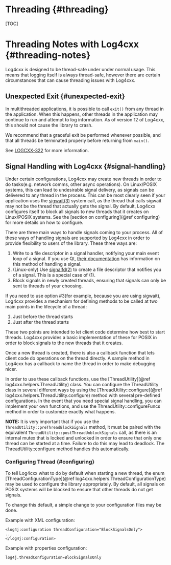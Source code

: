 Threading {#threading}
===
<!--
 Note: License header cannot be first, as doxygen does not generate
 cleanly if it before the '==='
-->
<!--
 Licensed to the Apache Software Foundation (ASF) under one or more
 contributor license agreements.  See the NOTICE file distributed with
 this work for additional information regarding copyright ownership.
 The ASF licenses this file to You under the Apache License, Version 2.0
 (the "License"); you may not use this file except in compliance with
 the License.  You may obtain a copy of the License at

	http://www.apache.org/licenses/LICENSE-2.0

 Unless required by applicable law or agreed to in writing, software
 distributed under the License is distributed on an "AS IS" BASIS,
 WITHOUT WARRANTIES OR CONDITIONS OF ANY KIND, either express or implied.
 See the License for the specific language governing permissions and
 limitations under the License.
-->
[TOC]

# Threading Notes with Log4cxx {#threading-notes}

Log4cxx is designed to be thread-safe under under normal usage.  This
means that logging itself is always thread-safe, however there are
certain circumstances that can cause threading issues with Log4cxx.

## Unexpected Exit {#unexpected-exit}

In multithreaded applications, it is possible to call `exit()` from any
thread in the application.  When this happens, other threads in the
application may continue to run and attempt to log information.  As of
version 12 of Log4cxx, this should not cause the library to crash.

We recommend that a graceful exit be performed whenever possible, and that
all threads be terminated properly before returning from `main()`.

See [LOGCXX-322][3] for more information.

## Signal Handling with Log4cxx {#signal-handling}

Under certain configurations, Log4cxx may create new threads in order to do
tasks(e.g. network comms, other async operations).  On Linux/POSIX systems,
this can lead to undesirable signal delivery, as signals can be delivered to
any thread in the process.  This can be most clearly seen if your application
uses the [sigwait(3)][4] system call, as the thread that calls sigwait may
not be the thread that actually gets the signal.  By default, Log4cxx
configures itself to block all signals to new threads that it creates on
Linux/POSIX systems.  See the [section on configuring](@ref configuring)
for more details on how to configure.

There are three main ways to handle signals coming to your process.   All
of these ways of handling signals are supported by Log4cxx in order to
provide flexibility to users of the library.  These three ways are:

1. Write to a file descriptor in a signal handler, notifying your main event
loop of a signal. If you use Qt, [their documentation][2] has information on
this method of handling a signal.
2. (Linux-only) Use [signalfd(2)][1] to create a file descriptor that notifies
you of a signal.  This is a special case of (1).
3. Block signals in newly created threads, ensuring that signals can only be
sent to threads of your choosing.

If you need to use option #3(for example, because you are using sigwait),
Log4cxx provides a mechanism for defining methods to be called at two main
points in the lifecycle of a thread:

1. Just before the thread starts
2. Just after the thread starts

These two points are intended to let client code determine how best to start
threads.  Log4cxx provides a basic implementation of these for POSIX in order
to block signals to the new threads that it creates.

Once a new thread is created, there is also a callback function that lets
client code do operations on the thread directly.  A sample method in Log4cxx
has a callback to name the thread in order to make debugging nicer.

In order to use these callback functions, use the [ThreadUtility](@ref log4cxx.helpers.ThreadUtility)
class.  You can configure the ThreadUtility class in several different ways by using the
[ThreadUtility::configure](@ref log4cxx.helpers.ThreadUtility.configure)
method with several pre-defined configurations.
In the event that you need special signal handling, you can implement your own
functions, and use the ThreadUtility::configureFuncs method in order to
customize exactly what happens.

**NOTE:** It is very important that if you use the `ThreadUtility::preThreadBlockSignals`
method, it must be paired with the equivalent `ThreadUtility::postThreadUnblockSignals`
call, as there is an internal mutex that is locked and unlocked in order to ensure that
only one thread can be started at a time.  Failure to do this may lead to deadlock.
The ThreadUtility::configure method handles this automatically.

### Configuring Thread {#configuring}

To tell Log4cxx what to do by default when starting a new thread, the enum
[ThreadConfigurationType](@ref log4cxx.helpers.ThreadConfigurationType) may be
used to configure the library appropriately.  By default, all signals on POSIX
systems will be blocked to ensure that other threads do not get signals.

To change this default, a simple change to your configuration files may be done.

Example with XML configuration:
```
<log4j:configuration threadConfiguration="BlockSignalsOnly">
...
</log4j:configuration>
```

Example with properties configuration:
```
log4j.threadConfiguration=BlockSignalsOnly
```

[1]: https://man7.org/linux/man-pages/man2/signalfd.2.html
[2]: https://doc.qt.io/qt-5/unix-signals.html
[3]: https://issues.apache.org/jira/browse/LOGCXX-322
[4]: https://man7.org/linux/man-pages/man3/sigwait.3.html
